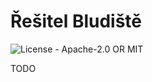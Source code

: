 # Řešitel Bludiště

![License - Apache-2.0 OR MIT](https://img.shields.io/badge/License-Apache--2.0_OR_MIT-blue)

TODO
